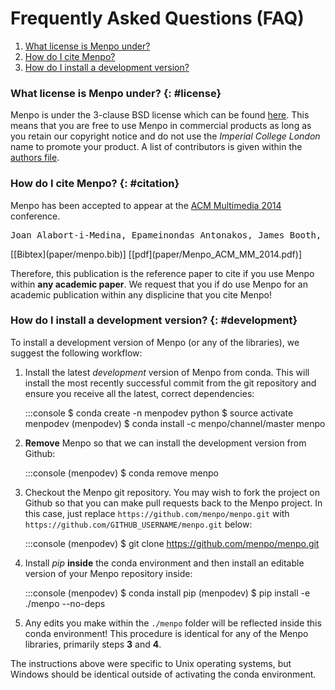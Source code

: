 Frequently Asked Questions (FAQ)
================================

  1. [What license is Menpo under?](#license)
  2. [How do I cite Menpo?](#citation)
  3. [How do I install a development version?](#development)

### What license is Menpo under? {: #license}
Menpo is under the 3-clause BSD license which can be found 
[here](https://github.com/menpo/menpo/blob/master/LICENSE.txt). This means
that you are free to use Menpo in commercial products as long as you retain
our copyright notice and do not use the *Imperial College London* name to
promote your product. A list of contributors is given within the
[authors file](https://github.com/menpo/menpo/blob/master/AUTHORS.txt).

### How do I cite Menpo? {: #citation}
Menpo has been accepted to appear at the 
[ACM Multimedia 2014](http://acmmm.org/2014/) conference.

<pre>
Joan Alabort-i-Medina, Epameinondas Antonakos, James Booth, Patrick Snape and Stefanos Zafeiriou, "Menpo: A Comprehensive Platform for Parametric Image Alignment and Visual Deformable Models.", In Proceedings of the international conference on Multimedia, ACM, 2014.
</pre> [[Bibtex](paper/menpo.bib)] [[pdf](paper/Menpo_ACM_MM_2014.pdf)]

Therefore, this publication is the reference paper to cite if you use Menpo 
within **any academic paper**. We request that you if do use Menpo for an
academic publication within any displicine that you cite Menpo!

### How do I install a development version? {: #development}
To install a development version of Menpo (or any of the libraries), we suggest
the following workflow:

  1. Install the latest *development* version of Menpo from conda. This will 
     install the most recently successful commit from the git repository and
     ensure you receive all the latest, correct dependencies:

        :::console
        $ conda create -n menpodev python
        $ source activate menpodev
        (menpodev) $ conda install -c menpo/channel/master menpo

  2. **Remove** Menpo so that we can install the development version from
     Github:

        :::console
        (menpodev) $ conda remove menpo

  3. Checkout the Menpo git repository. You may wish to fork the project
     on Github so that you can make pull requests back to the Menpo project. In
     this case, just replace ``https://github.com/menpo/menpo.git`` with
     ``https://github.com/GITHUB_USERNAME/menpo.git`` below:

        :::console
        (menpodev) $ git clone https://github.com/menpo/menpo.git

  4. Install *pip* **inside** the conda environment and then install an editable
     version of your Menpo repository inside:

        :::console
        (menpodev) $ conda install pip
        (menpodev) $ pip install -e ./menpo --no-deps

  5. Any edits you make within the ``./menpo`` folder will be reflected inside
     this conda environment! This procedure is identical for any of the Menpo
     libraries, primarily steps **3** and **4**.

The instructions above were specific to Unix operating systems, but Windows
should be identical outside of activating the conda environment.
